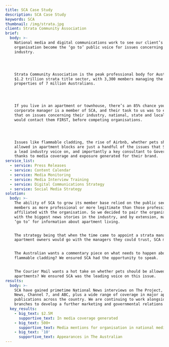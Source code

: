 ```yaml
---
title: SCA Case Study
description: SCA Case Study
keywords: SCA
thumbnail: /img/strata.jpg
client: Strata Community Association
brief:
  body: >-
    National media and digital communications work to see our client’s
    organisation become the ‘go to’ public voice for issues concerning their
    industry.




    Strata Community Association is the peak professional body for Australia’s
    $1.2 trillion strata title sector, with 3,300 members managing the
    properties of 7 million Australians. 




    If you live in an apartment or townhouse, there’s an 85% chance your body
    corporate manager is a member of SCA, and their task to us was to ensure
    that on issues concerning their industry, national, state and local media
    would contact them FIRST, before competing organisations.




    Issues like flammable cladding, the rise of Airbnb, whether pets should be
    allowed in apartment blocks are just a handful of the issues that SCA is now
    a lead industry voice on, and importantly a key consultant to Government on,
    thanks to media coverage and exposure generated for their brand.
service_list:
  - service: Press Releases
  - service: Content Calendar
  - service: Media Monitoring
  - service: Media Interview Training
  - service: Digital Communications Strategy
  - service: Social Media Strategy
solution:
  body: >-
    The ability of SCA to grow its member base relied on the public seeing its
    members as more professional or more legitimate than those professionals not
    affiliated with the organisation. So we decided to pair the organisation
    with the biggest news stories in the industry, and by extension, make them a
    ‘go to’ for information about apartment living. 


    The strategy being that when the time came to appoint a strata manager,
    apartment owners would go with the managers they could trust, SCA members.


    The Australian wants a commentary piece on what needs to happen about
    flammable cladding? We ensured SCA had the opportunity to speak.


    The Courier Mail wants a hot take on whether pets should be allowed in
    apartments? We ensured SCA was the leading voice on this issue.
results:
  body: >-
    SCA have gained primetime National News interviews on The Project, Nine
    News, Channel 7, and ABC, plus a wide range of coverage in major appropriate
    publications across the country. We are continuing to work alongside SCA
    branches to develop a further marketing and governmental relations strategy.
  key_results:
    - big_text: $2.5M
      supportive_text: In media coverage generated
    - big_text: 500+
      supportive_text: Media mentions for organisation in national media
    - big_text: '10'
      supportive_text: Appearances in The Australian
---
```


